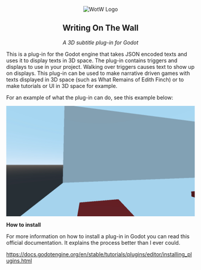 <p align="center">
  <img src= "https://user-images.githubusercontent.com/34212264/118979479-cc50e600-b978-11eb-9c7e-c4979856c7da.png" alt="WotW Logo"/>
</p>

<h2 align="center">
Writing On The Wall 
</h2>
<p align="center"><i> A 3D subtitle plug-in for Godot</i></p>

This is a plug-in for the Godot engine that takes JSON encoded texts and uses it to display texts in 3D space. The plug-in contains triggers and displays to use in your project. Walking over triggers causes text to show up on displays. This plug-in can be used to make narrative driven games with texts displayed in 3D space (such as What Remains of Edith Finch) or to make tutorials or UI in 3D space for example.

For an example of what the plug-in can do, see this example below:

<img align="center" src="addons/writing_on_the_wall/src/ZNdwMpJltf.gif" height="75%"/>

<b> How to install </b>

For more information on how to install a plug-in in Godot you can read this official documentation. It explains the process better than I ever could. 

https://docs.godotengine.org/en/stable/tutorials/plugins/editor/installing_plugins.html
